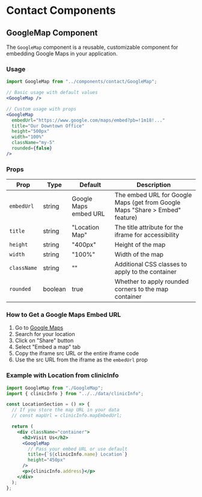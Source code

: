 # Contact Components

## GoogleMap Component

The `GoogleMap` component is a reusable, customizable component for embedding Google Maps in your application.

### Usage

```jsx
import GoogleMap from "../components/contact/GoogleMap";

// Basic usage with default values
<GoogleMap />

// Custom usage with props
<GoogleMap
  embedUrl="https://www.google.com/maps/embed?pb=!1m18!..."
  title="Our Downtown Office"
  height="500px"
  width="100%"
  className="my-5"
  rounded={false}
/>
```

### Props

| Prop        | Type    | Default               | Description                                                                  |
| ----------- | ------- | --------------------- | ---------------------------------------------------------------------------- |
| `embedUrl`  | string  | Google Maps embed URL | The embed URL for Google Maps (get from Google Maps "Share > Embed" feature) |
| `title`     | string  | "Location Map"        | The title attribute for the iframe for accessibility                         |
| `height`    | string  | "400px"               | Height of the map                                                            |
| `width`     | string  | "100%"                | Width of the map                                                             |
| `className` | string  | ""                    | Additional CSS classes to apply to the container                             |
| `rounded`   | boolean | true                  | Whether to apply rounded corners to the map container                        |

### How to Get a Google Maps Embed URL

1. Go to [Google Maps](https://www.google.com/maps)
2. Search for your location
3. Click on "Share" button
4. Select "Embed a map" tab
5. Copy the iframe src URL or the entire iframe code
6. Use the src URL from the iframe as the `embedUrl` prop

### Example with Location from clinicInfo

```jsx
import GoogleMap from "./GoogleMap";
import { clinicInfo } from "../../data/clinicInfo";

const LocationSection = () => {
  // If you store the map URL in your data
  // const mapUrl = clinicInfo.mapEmbedUrl;

  return (
    <div className="container">
      <h2>Visit Us</h2>
      <GoogleMap
        // Pass your embed URL or use default
        title={`${clinicInfo.name} Location`}
        height="450px"
      />
      <p>{clinicInfo.address}</p>
    </div>
  );
};
```
